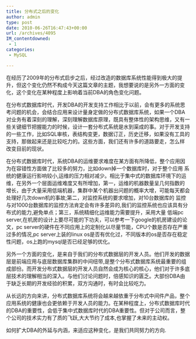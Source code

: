 ```yaml
---
title: 分布式之后的变化
author: admin
type: post
date: 2010-06-26T16:47:43+00:00
url: /archives/4095
IM_contentdowned:
 - 1
categories:
 - MySQL

---
```

在经历了2009年的分布式启步之后，经过改造的数据库系统性能得到极大的提升，但这个变化仍然不构成今天这篇文章的主题，我想要说的是另外一方面的变 化，这个变化在某种程度上影响着当前DBA的角色变化问题。

在分布式数据库时代，开发DBA的开发支持工作相比于以前，会有更多的系统思考问题的机会，会结合应用来设计量身定做的分布式数据库系统，如果一个DBA 对业务有着深刻的理解，深刻理解数据库原理，既具有整体性的架构思维，又有一些关键细节把握能力的时候，设计一套分布式系统是水到渠成的事。对于开发支持 的一些工作，比如SQL审核，表结构变更，数据订正，历史迁移，如果没有工具的支持，那做起来还是比较吃力的。这些方面，我们还有许多的道路要走，怎么样 改变目前的现状。

在分布式数据库时代，系统DBA的运维要求难度在某方面有所降低，整个应用因为在容错性方面做了比较多的努力，比如down掉一个数据库时，对于整个应用 系统的健康运行影响较小,运维的压力相对减少。相比于集中式的数据库环境下的运维，在另外一个层面运维难度又有所增加，第一，运维的机器数量呈几何指数的 增长，由于大量采用低端机器，集群中某个机器出问题的概率大增，可能每天都会处理好几次down机的事故;第二，对监控系统的要求增加，对10台数据库的 监控与对1000台数据库的监控方法肯定会有许多差异的,我们的监控系统也应该具有分布式的能力,避免单点；第三，系统精细化运维能力需要提升，采用大量 低端pc server,在机房的设计上要尽可能的下功夫，可以参考一下google的机房建设的论文，pc server的硬件在不同应用上的定制化以尽量节能，CPU个数是否存在严重过多的情况,pc server上装的linux os是否有优化过，不同版本的os是否存在稳定性问题，os上跑的mysql是否已经足够的优化。

另外一个方面的变化，是来自于我们的分布式数据层的开发人员。他们开发的数据层是前端应用与底层数据库集群的中间纽带,是整个分布式数据库系统最重要的组 成部份。而开发分布式数据层的开发人员自然会成为核心的核心，他们对于许多底层技术的理解相当的深入。与他们讨论问题时，倍感知识的匮乏。大部份DBA由 于缺乏长期的开发经验的积累，双方沟通时，有时会比较吃力。

从长远的方向来讲，分布式数据库系统将会越来越依重于分布式中间件产品，整个应用系统的健康也会更依赖于开发人员的能力。在某种程度上，分布式数据库时代 的DBA的重要性，会低于集中式数据库时代的DBA重要性。但对于公司而言，整个公司的技术实力有了质的飞跃,大大节约了成本,也掌握了未来的主动权。

如何扩大DBA的外延与内涵，来适应这种变化，是我们共同努力的方向.